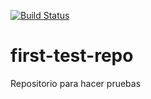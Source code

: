 [![Build Status](https://travis-ci.org/Dangac/first-test-repo.svg?branch=master)](https://travis-ci.org/Dangac/first-test-repo) 

first-test-repo
===============

Repositorio para hacer pruebas
